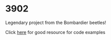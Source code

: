 # 3902
Legendary project from the Bombardier beetles!

Click [here](https://github.com/MonoGame/MonoGame.Samples) for good resource for code examples
